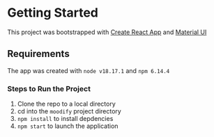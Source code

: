# Getting Started

This project was bootstrapped with [Create React App](https://github.com/facebook/create-react-app) and [Material UI](https://mui.com/components/)


## Requirements

The app was created with `node v18.17.1` and `npm 6.14.4`

### Steps to Run the Project

1. Clone the repo to a local directory
2. cd into the `moodify` project directory
3. `npm install` to install depdencies
4. `npm start` to launch the application
